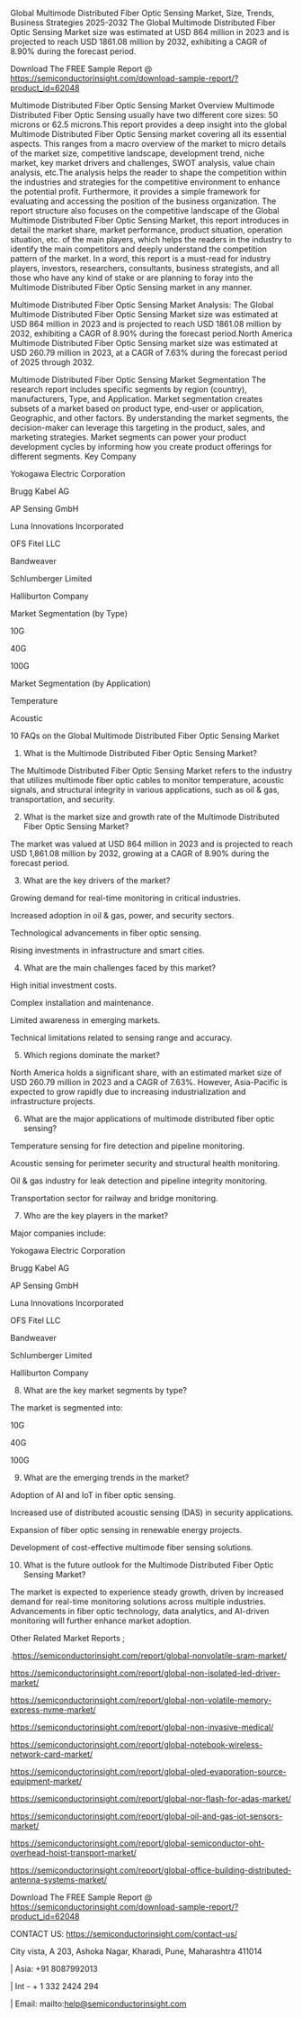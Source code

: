 Global Multimode Distributed Fiber Optic Sensing Market, Size, Trends, Business Strategies 2025-2032
The Global Multimode Distributed Fiber Optic Sensing Market size was estimated at USD 864 million in 2023 and is projected to reach USD 1861.08 million by 2032, exhibiting a CAGR of 8.90% during the forecast period.


Download The FREE Sample Report @  https://semiconductorinsight.com/download-sample-report/?product_id=62048 

Multimode Distributed Fiber Optic Sensing Market Overview
Multimode Distributed Fiber Optic Sensing usually have two different core sizes: 50 microns or 62.5 microns.This report provides a deep insight into the global Multimode Distributed Fiber Optic Sensing market covering all its essential aspects. This ranges from a macro overview of the market to micro details of the market size, competitive landscape, development trend, niche market, key market drivers and challenges, SWOT analysis, value chain analysis, etc.The analysis helps the reader to shape the competition within the industries and strategies for the competitive environment to enhance the potential profit. Furthermore, it provides a simple framework for evaluating and accessing the position of the business organization. The report structure also focuses on the competitive landscape of the Global Multimode Distributed Fiber Optic Sensing Market, this report introduces in detail the market share, market performance, product situation, operation situation, etc. of the main players, which helps the readers in the industry to identify the main competitors and deeply understand the competition pattern of the market. In a word, this report is a must-read for industry players, investors, researchers, consultants, business strategists, and all those who have any kind of stake or are planning to foray into the Multimode Distributed Fiber Optic Sensing market in any manner.

Multimode Distributed Fiber Optic Sensing Market Analysis:
The Global Multimode Distributed Fiber Optic Sensing Market size was estimated at USD 864 million in 2023 and is projected to reach USD 1861.08 million by 2032, exhibiting a CAGR of 8.90% during the forecast period.North America Multimode Distributed Fiber Optic Sensing market size was estimated at USD 260.79 million in 2023, at a CAGR of 7.63% during the forecast period of 2025 through 2032.


Multimode Distributed Fiber Optic Sensing Market Segmentation
The research report includes specific segments by region (country), manufacturers, Type, and Application. Market segmentation creates subsets of a market based on product type, end-user or application, Geographic, and other factors. By understanding the market segments, the decision-maker can leverage this targeting in the product, sales, and marketing strategies. Market segments can power your product development cycles by informing how you create product offerings for different segments. Key Company

Yokogawa Electric Corporation

Brugg Kabel AG

AP Sensing GmbH

Luna Innovations Incorporated

OFS Fitel LLC

Bandweaver

Schlumberger Limited

Halliburton Company

Market Segmentation (by Type)

10G

40G

100G

Market Segmentation (by Application)

Temperature

Acoustic

10 FAQs on the Global Multimode Distributed Fiber Optic Sensing Market
1. What is the Multimode Distributed Fiber Optic Sensing Market?

The Multimode Distributed Fiber Optic Sensing Market refers to the industry that utilizes multimode fiber optic cables to monitor temperature, acoustic signals, and structural integrity in various applications, such as oil & gas, transportation, and security.

2. What is the market size and growth rate of the Multimode Distributed Fiber Optic Sensing Market?

The market was valued at USD 864 million in 2023 and is projected to reach USD 1,861.08 million by 2032, growing at a CAGR of 8.90% during the forecast period.

3. What are the key drivers of the market?

Growing demand for real-time monitoring in critical industries.

Increased adoption in oil & gas, power, and security sectors.

Technological advancements in fiber optic sensing.

Rising investments in infrastructure and smart cities.

4. What are the main challenges faced by this market?

High initial investment costs.

Complex installation and maintenance.

Limited awareness in emerging markets.

Technical limitations related to sensing range and accuracy.

5. Which regions dominate the market?

North America holds a significant share, with an estimated market size of USD 260.79 million in 2023 and a CAGR of 7.63%. However, Asia-Pacific is expected to grow rapidly due to increasing industrialization and infrastructure projects.

6. What are the major applications of multimode distributed fiber optic sensing?

Temperature sensing for fire detection and pipeline monitoring.

Acoustic sensing for perimeter security and structural health monitoring.

Oil & gas industry for leak detection and pipeline integrity monitoring.

Transportation sector for railway and bridge monitoring.

7. Who are the key players in the market?

Major companies include:

Yokogawa Electric Corporation

Brugg Kabel AG

AP Sensing GmbH

Luna Innovations Incorporated

OFS Fitel LLC

Bandweaver

Schlumberger Limited

Halliburton Company

8. What are the key market segments by type?

The market is segmented into:

10G

40G

100G

9. What are the emerging trends in the market?

Adoption of AI and IoT in fiber optic sensing.

Increased use of distributed acoustic sensing (DAS) in security applications.

Expansion of fiber optic sensing in renewable energy projects.

Development of cost-effective multimode fiber sensing solutions.

10. What is the future outlook for the Multimode Distributed Fiber Optic Sensing Market?

The market is expected to experience steady growth, driven by increased demand for real-time monitoring solutions across multiple industries. Advancements in fiber optic technology, data analytics, and AI-driven monitoring will further enhance market adoption.

Other Related Market Reports ;  


.https://semiconductorinsight.com/report/global-nonvolatile-sram-market/

https://semiconductorinsight.com/report/global-non-isolated-led-driver-market/

https://semiconductorinsight.com/report/global-non-volatile-memory-express-nvme-market/

https://semiconductorinsight.com/report/global-non-invasive-medical/

https://semiconductorinsight.com/report/global-notebook-wireless-network-card-market/

https://semiconductorinsight.com/report/global-oled-evaporation-source-equipment-market/

https://semiconductorinsight.com/report/global-nor-flash-for-adas-market/

https://semiconductorinsight.com/report/global-oil-and-gas-iot-sensors-market/

https://semiconductorinsight.com/report/global-semiconductor-oht-overhead-hoist-transport-market/

https://semiconductorinsight.com/report/global-office-building-distributed-antenna-systems-market/


Download The FREE Sample Report @  https://semiconductorinsight.com/download-sample-report/?product_id=62048 


CONTACT US: https://semiconductorinsight.com/contact-us/ 

City vista, A 203, Ashoka Nagar, Kharadi, Pune, Maharashtra 411014 

| Asia: +91 8087992013 

| Int - + 1 332 2424 294 

| Email: mailto:help@semiconductorinsight.com 
